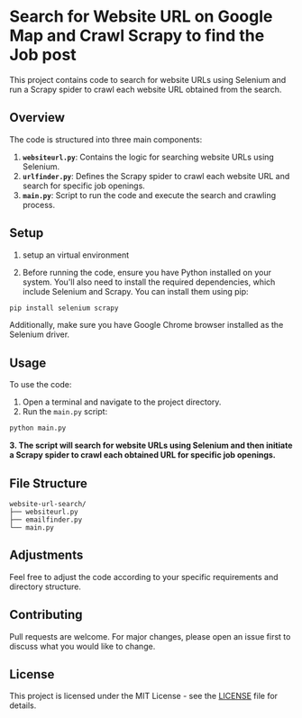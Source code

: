 
# Search for Website URL on Google Map and Crawl Scrapy to find the Job post

This project contains code to search for website URLs using Selenium and run a Scrapy spider to crawl each website URL obtained from the search.

## Overview

The code is structured into three main components:

1. **`websiteurl.py`**: Contains the logic for searching website URLs using Selenium.
2. **`urlfinder.py`**: Defines the Scrapy spider to crawl each website URL and search for specific job openings.
3. **`main.py`**: Script to run the code and execute the search and crawling process.

## Setup

1) setup an virtual environment

2) Before running the code, ensure you have Python installed on your system. You'll also need to install the required dependencies, which include Selenium and Scrapy. You can install them using pip:

```bash
pip install selenium scrapy
```

Additionally, make sure you have Google Chrome browser installed as the Selenium driver.

## Usage

To use the code:

1. Open a terminal and navigate to the project directory.
2. Run the `main.py` script:

```bash
python main.py
```

**3. The script will search for website URLs using Selenium and then initiate a Scrapy spider to crawl each obtained URL for specific job openings.**

## File Structure

```
website-url-search/
├── websiteurl.py
├── emailfinder.py
└── main.py
```

## Adjustments

Feel free to adjust the code according to your specific requirements and directory structure.

## Contributing

Pull requests are welcome. For major changes, please open an issue first to discuss what you would like to change.

## License

This project is licensed under the MIT License - see the [LICENSE](LICENSE) file for details.
```
